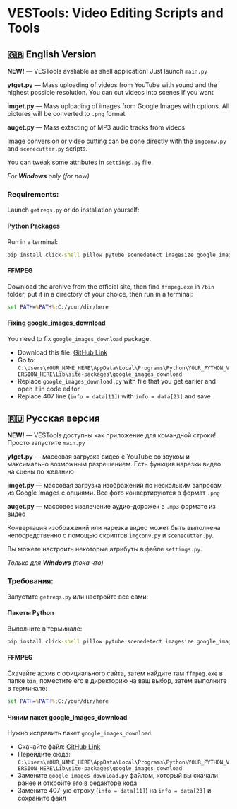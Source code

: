 # VESTools: Video Editing Scripts and Tools

## :uk: English Version

**NEW!** — VESTools avaliable as shell application! Just launch `main.py`

**ytget.py** — Mass uploading of videos from YouTube with sound and the highest possible resolution. You can cut videos into scenes if you want

**imget.py** — Mass uploading of images from Google Images with options. All pictures will be converted to `.png` format

**auget.py** — Mass extacting of MP3 audio tracks from videos

Image conversion or video cutting can be done directly with the `imgconv.py` and `scenecutter.py` scripts.

You can tweak some attributes in `settings.py` file.

_For **Windows** only (for now)_

### Requirements:
Launch `getreqs.py` or do installation yourself:

#### Python Packages

Run in a terminal:
```cmd
pip install click-shell pillow pytube scenedetect imagesize google_images_download
```

#### FFMPEG

Download the archive from the official site, then find `ffmpeg.exe` in `/bin` folder, put it in a directory of your choice, then run in a terminal:
```cmd
set PATH=%PATH%;C:/your/dir/here
```

#### Fixing google_images_download

You need to fix `google_images_download` package.

- Download this file: [GitHub Link](https://github.com/Joeclinton1/google-images-download/raw/patch-1/google_images_download/google_images_download.py)
- Go to: `C:\Users\YOUR_NAME_HERE\AppData\Local\Programs\Python\YOUR_PYTHON_VERSION_HERE\Lib\site-packages\google_images_download`
- Replace `google_images_download.py` with file that you get earlier and open it in code editor
- Replace 407 line (`info = data[11]`) with `info = data[23]` and save

## :ru: Русская версия

**NEW!** — VESTools доступны как приложение для командной строки! Просто запустите `main.py`

**ytget.py** — массовая загрузка видео с YouTube со звуком и максимально возможным разрешением. Есть функция нарезки видео на сцены по желанию

**imget.py** — массовая загрузка изображений по нескольким запросам из Google Images с опциями. Все фото конвертируются в формат `.png`

**auget.py** — массовое извлечение аудио-дорожек в `.mp3` формате из видео

Конвертация изображений или нарезка видео может быть выполнена непосредственно с помощью скриптов `imgconv.py` и `scenecutter.py`.

Вы можете настроить некоторые атрибуты в файле `settings.py`.

_Только для **Windows** (пока что)_

### Требования:
Запустите `getreqs.py` или настройте все сами:

#### Пакеты Python

Выполните в терминале:
```cmd
pip install click-shell pillow pytube scenedetect imagesize google_images_download
```

#### FFMPEG

Скачайте архив с официального сайта, затем найдите там `ffmpeg.exe` в папке `bin`, поместите его в директорию на ваш выбор, затем выполните в терминале:
```cmd
set PATH=%PATH%;C:/your/dir/here
```

#### Чиним пакет google_images_download

Нужно исправить пакет `google_images_download`.

- Скачайте файл: [GitHub Link](https://github.com/Joeclinton1/google-images-download/raw/patch-1/google_images_download/google_images_download.py)
- Перейдите сюда: `C:\Users\YOUR_NAME_HERE\AppData\Local\Programs\Python\YOUR_PYTHON_VERSION_HERE\Lib\site-packages\google_images_download`
- Замените `google_images_download.py` файлом, который вы скачали ранее и откройте его в редакторе кода
- Замените 407-ую строку (`info = data[11]`) на `info = data[23]` и сохраните файл

